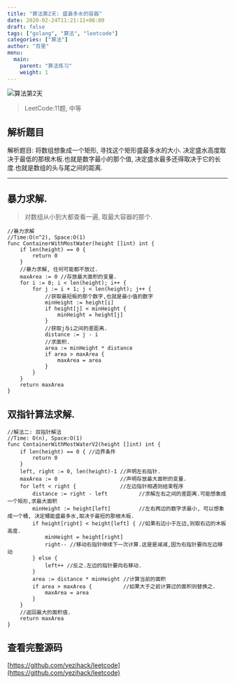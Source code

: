 ```yaml
---
title: "算法第2天: 盛最多水的容器"
date: 2020-02-24T11:21:11+08:00
draft: false
tags: ["golang", "算法", "leetcode"]
categories: ["算法"]
author: "百里"
menu:
  main:
    parent: "算法练习"
    weight: 1
---
```


![算法第2天](/images/13827699-a32bc27e01768793.png)

> LeetCode:11题, 中等

## 解析题目
解析题目: 将数组想象成一个矩形, 寻找这个矩形盛最多水的大小. 决定盛水高度取决于最低的那根木板.也就是数字最小的那个值, 决定盛水最多还得取决于它的长度.也就是数组的头与尾之间的距离.

---
## 暴力求解.

> 对数组从小到大都查看一遍, 取最大容器的那个.

```
//暴力求解
//Time:O(n^2), Space:O(1)
func ContainerWithMostWater(height []int) int {
	if len(height) == 0 {
		return 0
	}
	//暴力求解, 任何可能都不放过.
	maxArea := 0 //存放最大面积的变量.
	for i := 0; i < len(height); i++ {
		for j := i + 1; j < len(height); j++ {
			//获取最短板的那个数字,也就是最小值的数字
			minHeight := height[i]
			if height[j] < minHeight {
				minHeight = height[j]
			}
			//获取j与i之间的差距离.
			distance := j - i
			//求面积.
			area := minHeight * distance
			if area > maxArea {
				maxArea = area
			}
		}
	}
	return maxArea
}
```

## 双指针算法求解.
```
//解法二: 双指针解法
//Time: O(n), Space:O(1)
func ContainerWithMostWaterV2(height []int) int {
	if len(height) == 0 { //边界条件
		return 0
	}
	left, right := 0, len(height)-1 //声明左右指针.
	maxArea := 0                    //声明存放最大面积的变量.
	for left < right {              //左边指针相遇则结束程序
		distance := right - left          //求解左右之间的差距离.可能想象成一个矩形,求最大面积
		minHeight := height[left]         //左右两边的数字求最小, 可以想象成一个桶, 决定桶能盛最多水,取决于最短的那根木板.
		if height[right] < height[left] { //如果右边小于左边,则取右边的木板高度.
			minHeight = height[right]
			right-- //移动右指针继续下一次计算.这是是减减,因为右指针要向左边移动
		} else {
			left++ //反之.左边的指针要向右移动.
		}
		area := distance * minHeight //计算当前的面积
		if area > maxArea {          //如果大于之前计算过的面积则替换之.
			maxArea = area
		}
	}
	//返回最大的面积值.
	return maxArea
}
```

## 查看完整源码
[https://github.com/yezihack/leetcode](https://github.com/yezihack/leetcode)
